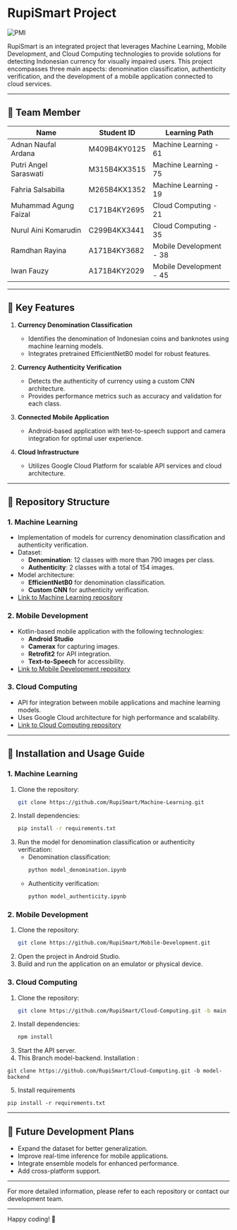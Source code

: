 # RupiSmart Project

![PMI](https://github.com/user-attachments/assets/ba3a50ae-ce37-4bb2-9e05-86b6269d8721)

RupiSmart is an integrated project that leverages Machine Learning, Mobile Development, and Cloud Computing technologies to provide solutions for detecting Indonesian currency for visually impaired users. This project encompasses three main aspects: denomination classification, authenticity verification, and the development of a mobile application connected to cloud services.

---

## 👑 **Team Member**

| Name                   | Student ID  | Learning Path            |
|------------------------|-------------|--------------------------|
| Adnan Naufal Ardana   | M409B4KY0125| Machine Learning - 61    |
| Putri Angel Saraswati | M315B4KX3515| Machine Learning - 75    |
| Fahria Salsabilla     | M265B4KX1352| Machine Learning - 19    |
| Muhammad Agung Faizal | C171B4KY2695| Cloud Computing - 21     |
| Nurul Aini Komarudin  | C299B4KX3441| Cloud Computing - 35     |
| Ramdhan Rayina        | A171B4KY3682| Mobile Development - 38  |
| Iwan Fauzy            | A171B4KY2029| Mobile Development - 45  |


---

## 📜 **Key Features**

1. **Currency Denomination Classification**
   - Identifies the denomination of Indonesian coins and banknotes using machine learning models.
   - Integrates pretrained EfficientNetB0 model for robust features.

2. **Currency Authenticity Verification**
   - Detects the authenticity of currency using a custom CNN architecture.
   - Provides performance metrics such as accuracy and validation for each class.

3. **Connected Mobile Application**
   - Android-based application with text-to-speech support and camera integration for optimal user experience.

4. **Cloud Infrastructure**
   - Utilizes Google Cloud Platform for scalable API services and cloud architecture.

---

## 📂 **Repository Structure**

### 1. **Machine Learning**
   - Implementation of models for currency denomination classification and authenticity verification.
   - Dataset:
     - **Denomination**: 12 classes with more than 790 images per class.
     - **Authenticity**: 2 classes with a total of 154 images.
   - Model architecture:
     - **EfficientNetB0** for denomination classification.
     - **Custom CNN** for authenticity verification.
   - [Link to Machine Learning repository](https://github.com/RupiSmart/Machine-Learning)

### 2. **Mobile Development**
   - Kotlin-based mobile application with the following technologies:
     - **Android Studio**
     - **Camerax** for capturing images.
     - **Retrofit2** for API integration.
     - **Text-to-Speech** for accessibility.
   - [Link to Mobile Development repository](https://github.com/RupiSmart/Mobile-Development)

### 3. **Cloud Computing**
   - API for integration between mobile applications and machine learning models.
   - Uses Google Cloud architecture for high performance and scalability.
   - [Link to Cloud Computing repository](https://github.com/RupiSmart/Cloud-Computing)

---

## 🚀 **Installation and Usage Guide**

### **1. Machine Learning**
1. Clone the repository:
   ```bash
   git clone https://github.com/RupiSmart/Machine-Learning.git
   ```
2. Install dependencies:
   ```bash
   pip install -r requirements.txt
   ```
3. Run the model for denomination classification or authenticity verification:
   - Denomination classification:
     ```bash
     python model_denomination.ipynb
     ```
   - Authenticity verification:
     ```bash
     python model_authenticity.ipynb
     ```

### **2. Mobile Development**
1. Clone the repository:
   ```bash
   git clone https://github.com/RupiSmart/Mobile-Development.git
   ```
2. Open the project in Android Studio.
3. Build and run the application on an emulator or physical device.

### **3. Cloud Computing**
1. Clone the repository:
   ```bash
   git clone https://github.com/RupiSmart/Cloud-Computing.git -b main
   ```
2. Install dependencies:
   ```bash
   npm install
   ```
3. Start the API server.
4. This Branch model-backend. Installation :
   
```
git clone https://github.com/RupiSmart/Cloud-Computing.git -b model-backend
```
5. Install requirements
```
pip install -r requirements.txt
```
---

## 🎯 **Future Development Plans**
- Expand the dataset for better generalization.
- Improve real-time inference for mobile applications.
- Integrate ensemble models for enhanced performance.
- Add cross-platform support.

---

For more detailed information, please refer to each repository or contact our development team.

---

Happy coding! 🚀
